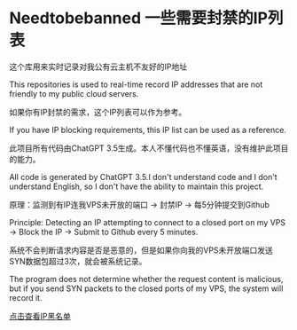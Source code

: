 # Needtobebanned 一些需要封禁的IP列表


这个库用来实时记录对我公有云主机不友好的IP地址


This repositories is used to real-time record IP addresses that are not friendly to my public cloud servers.


如果你有IP封禁的需求，这个IP列表可以作为参考。


If you have IP blocking requirements, this IP list can be used as a reference.


此项目所有代码由ChatGPT 3.5生成。本人不懂代码也不懂英语，没有维护此项目的能力。


All code is generated by ChatGPT 3.5.I don't understand code and I don't understand English, so I don't have the ability to maintain this project.

原理：监测到有IP连我VPS未开放的端口 -> 封禁IP -> 每5分钟提交到Github

Principle: Detecting an IP attempting to connect to a closed port on my VPS -> Block the IP -> Submit to Github every 5 minutes.

系统不会判断请求内容是否是恶意的，但是如果你向我的VPS未开放端口发送SYN数据包超过3次，就会被系统记录。

The program does not determine whether the request content is malicious, but if you send SYN packets to the closed ports of my VPS, the system will record it.

[点击查看IP黑名单](https://github.com/Narizgnaw/needtobebanned/blob/main/iplist.txt)